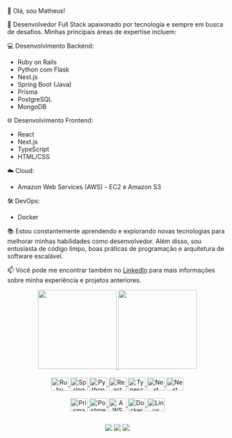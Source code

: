 👋 Olá, sou Matheus!

🚀 Desenvolvedor Full Stack apaixonado por tecnologia e sempre em busca de desafios. Minhas principais áreas de expertise incluem:

💻 Desenvolvimento Backend:
 - Ruby on Rails
 - Python com Flask
 - Nest.js
 - Spring Boot (Java)
 - Prisma
 - PostgreSQL
 - MongoDB
   
🌐 Desenvolvimento Frontend:
 - React
 - Next.js
 - TypeScript
 - HTML/CSS
   
☁️ Cloud:
 - Amazon Web Services (AWS) - EC2 e Amazon S3

 🛠️ DevOps:
 - Docker
   
📚 Estou constantemente aprendendo e explorando novas tecnologias para melhorar minhas habilidades como desenvolvedor. Além disso, sou entusiasta de código limpo, boas práticas de programação e arquitetura de software escalável.

📫 Você pode me encontrar também no [LinkedIn](https://www.linkedin.com/in/matheuspmbarcellos/) para mais informações sobre minha experiência e projetos anteriores.


<div align="center">
  <a href="https://github.com/matheuspmbarcellos">
  <img height="180em" src="https://github-readme-stats.vercel.app/api?username=matheuspmbarcellos&show_icons=true&theme=nightowl&include_all_commits=true&count_private=true"/>
  <img height="180em" src="https://github-readme-stats.vercel.app/api/top-langs/?username=matheuspmbarcellos&layout=compact&langs_count=7&theme=nightowl"/>
</div>
<div align="center"><br>
  <img align="center" alt="Ruby on Rails" height="30" width="40" src="https://cdn.jsdelivr.net/gh/devicons/devicon@latest/icons/rails/rails-plain.svg" />             
  <img align="center" alt="Spring" height="30" width="40" src="https://cdn.jsdelivr.net/gh/devicons/devicon@latest/icons/spring/spring-original.svg" />             
  <img align="center" alt="Python" height="30" width="40" src="https://cdn.jsdelivr.net/gh/devicons/devicon@latest/icons/python/python-original.svg">
  <img align="center" alt="React" height="30" width="40" src="https://cdn.jsdelivr.net/gh/devicons/devicon@latest/icons/react/react-original.svg" />             
  <img align="center" alt="Typescript" height="30" width="40" src="https://cdn.jsdelivr.net/gh/devicons/devicon@latest/icons/typescript/typescript-original.svg" />             
  <img align="center" alt="Next" height="30" width="40" src="https://cdn.jsdelivr.net/gh/devicons/devicon@latest/icons/nextjs/nextjs-original.svg">
  <img align="center" alt="Nest" height="30" width="40" src="https://cdn.jsdelivr.net/gh/devicons/devicon@latest/icons/nestjs/nestjs-original.svg"><br/><br/> 
  <img align="center" alt="Prisma" height="30" width="40" src="https://cdn.jsdelivr.net/gh/devicons/devicon@latest/icons/prisma/prisma-original.svg"> 
  <img align="center" alt="Postgres" height="30" width="40" src="https://cdn.jsdelivr.net/gh/devicons/devicon@latest/icons/postgresql/postgresql-original.svg" />                 
  <img align="center" alt="AWS" height="30" width="40" src="https://cdn.jsdelivr.net/gh/devicons/devicon@latest/icons/amazonwebservices/amazonwebservices-original-wordmark.svg" />          
  <img align="center" alt="Docker" height="30" width="40" src="https://cdn.jsdelivr.net/gh/devicons/devicon@latest/icons/docker/docker-original.svg" />          
  <img align="center" alt="Linux" height="30" width="40" src="https://cdn.jsdelivr.net/gh/devicons/devicon@latest/icons/linux/linux-original.svg" />          
<!--   <img align="center" alt="Intellij" height="30" width="40" src="https://cdn.jsdelivr.net/gh/devicons/devicon@latest/icons/intellij/intellij-original.svg" />          
  <img align="center" alt="vscode" height="30" width="40" src="https://cdn.jsdelivr.net/gh/devicons/devicon@latest/icons/vscode/vscode-original.svg" />           -->
  
  ##
 
<div> 
  <a href="https://www.instagram.com/_mathcodes/" target="_blank"><img src="https://img.shields.io/badge/-Instagram-%23E4405F?style=for-the-badge&logo=instagram&logoColor=white" target="_blank"></a>
  <a href = "mailto:mathbarcellos.dev@gmail.com"><img src="https://img.shields.io/badge/-Gmail-%23333?style=for-the-badge&logo=gmail&logoColor=white" target="_blank"></a>
  <a href="https://www.linkedin.com/in/matheuspmbarcellos/" target="_blank"><img src="https://img.shields.io/badge/-LinkedIn-%230077B5?style=for-the-badge&logo=linkedin&logoColor=white" target="_blank"></a> 
</div>
